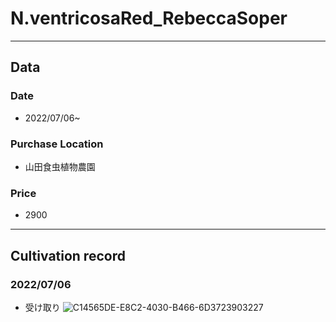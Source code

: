 # N.ventricosaRed_RebeccaSoper
---
## **Data**

### Date  
* 2022/07/06~
### Purchase Location
* 山田食虫植物農園
### Price
* 2900

---
## **Cultivation record**
### 2022/07/06
- 受け取り
![C14565DE-E8C2-4030-B466-6D3723903227](https://user-images.githubusercontent.com/56258573/177908068-d9c24fa7-4b3b-4d26-99f4-e1a95f28865c.jpg)
